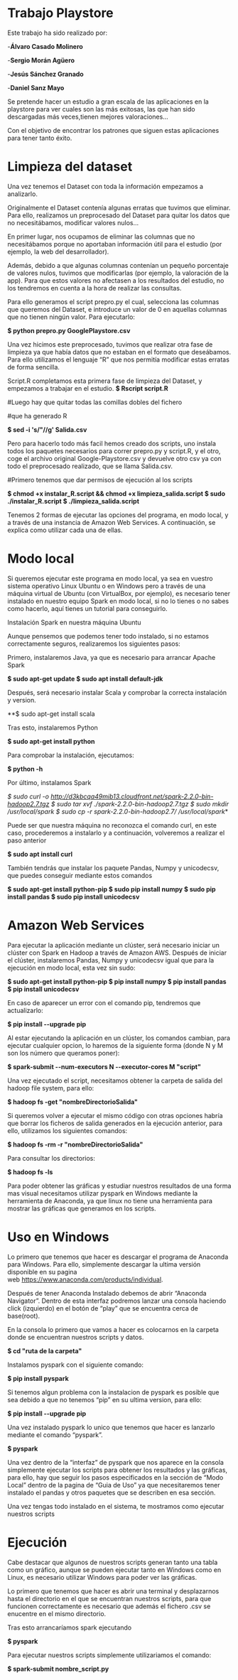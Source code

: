 # Trabajo Playstore
Este trabajo ha sido realizado por:

-**Álvaro Casado Molinero**

-**Sergio Morán Agüero**

-**Jesús Sánchez Granado**

-**Daniel Sanz Mayo**

Se pretende hacer un estudio a gran escala de las aplicaciones en la playstore para ver cuales son las más exitosas, las que han sido descargadas más veces,tienen mejores 
valoraciones… 

Con el objetivo de encontrar los patrones que siguen estas aplicaciones para tener tanto éxito.

# Limpieza del dataset
Una vez tenemos el Dataset con toda la información empezamos a analizarlo.

Originalmente el Dataset contenía algunas erratas que tuvimos que eliminar. Para ello, realizamos un preprocesado del Dataset para quitar los datos que no necesitábamos, modificar valores nulos...

En primer lugar, nos ocupamos de eliminar las columnas que no necesitábamos porque no aportaban información útil para el estudio (por ejemplo, la web del desarrollador). 

Además, debido a que algunas columnas contenían un pequeño porcentaje de valores nulos, tuvimos que modificarlas (por ejemplo, la valoración de la app). Para que estos valores no afectasen a los resultados del estudio, no los tendremos en cuenta a la hora de realizar las consultas.

Para ello generamos el script prepro.py el cual, selecciona las columnas que queremos del Dataset, e introduce un valor de 0 en aquellas columnas que no tienen ningún valor. Para ejecutarlo:

**$ python prepro.py GooglePlaystore.csv**

Una vez hicimos este preprocesado, tuvimos que realizar otra fase de limpieza ya que había datos que no estaban en el formato que deseábamos. Para ello utilizamos el lenguaje “R” que nos permitía modificar estas erratas de forma sencilla. 

Script.R completamos esta primera fase de limpieza del Dataset, y empezamos a trabajar en el estudio.
**$ Rscript script.R**

#Luego hay que quitar todas las comillas dobles del fichero

#que ha generado R

**$ sed -i 's/"//g' Salida.csv**

Pero para hacerlo todo más facil hemos creado dos scripts, uno instala todos los paquetes necesarios para correr prepro.py y script.R, y el otro, coge el archivo original Google-Playstore.csv y devuelve otro csv ya con todo el preprocesado realizado, que se llama Salida.csv.

#Primero tenemos que dar permisos de ejecución al los scripts

**$ chmod +x instalar_R.script && chmod +x limpieza_salida.script
$ sudo ./instalar_R.script
$ ./limpieza_salida.script**


Tenemos 2 formas de ejecutar las opciones del programa, en modo local, y a través de una instancia de Amazon Web Services. A continuación, se explica como utilizar cada una de ellas.

# Modo local

Si queremos ejecutar este programa en modo local, ya sea en vuestro sistema operativo Linux Ubuntu o en Windows pero a través de una máquina virtual de Ubuntu (con VirtualBox, por ejemplo), es necesario tener instalado en nuestro equipo Spark en modo local, si no lo tienes o no sabes como hacerlo, aquí tienes un tutorial para conseguirlo.

Instalación Spark en nuestra máquina Ubuntu

Aunque pensemos que podemos tener todo instalado, si no estamos correctamente seguros, realizaremos los siguientes pasos:

Primero, instalaremos Java, ya que es necesario para arrancar Apache Spark

**$ sudo apt-get update
$ sudo apt install default-jdk**

Después, será necesario instalar Scala y comprobar la correcta instalación y version.

**$ sudo apt-get install scala

Tras esto, instalaremos Python

**$ sudo apt-get install python**

Para comprobar la instalación, ejecutamos:

**$ python -h**

Por último, instalamos Spark

**$ sudo curl -o http://d3kbcqa49mib13.cloudfront.net/spark-2.2.0-bin-hadoop2.7.tgz
$ sudo tar xvf ./spark-2.2.0-bin-hadoop2.7.tgz
$ sudo mkdir /usr/local/spark
$ sudo cp -r spark-2.2.0-bin-hadoop2.7/* /usr/local/spark**

Puede ser que nuestra máquina no reconozca el comando curl, en este caso, procederemos a instalarlo y a continuación, volveremos a realizar el paso anterior

**$ sudo apt install curl**

También tendrás que instalar los paquete Pandas, Numpy y unicodecsv, que puedes conseguir mediante estos comandos

**$ sudo apt-get install python-pip
$ sudo pip install numpy
$ sudo pip install pandas
$ sudo pip install unicodecsv**

# Amazon Web Services

Para ejecutar la aplicación mediante un clúster, será necesario iniciar un clúster con Spark en Hadoop a través de Amazon AWS. Después de iniciar el clúster, instalaremos 
Pandas, Numpy y unicodecsv igual que para la ejecución en modo local, esta vez sin sudo:

**$ sudo apt-get install python-pip
$ pip install numpy
$ pip install pandas
$ pip install unicodecsv**

En caso de aparecer un error con el comando pip, tendremos que actualizarlo:

**$ pip install --upgrade pip**

Al estar ejecutando la aplicación en un clúster, los comandos cambian, para ejecutar cualquier opcion, lo haremos de la siguiente forma (donde N y M son los número que queramos poner):

**$ spark-submit --num-executors N --executor-cores M "script"**

Una vez ejecutado el script, necesitamos obtener la carpeta de salida del hadoop file system, para ello:

**$ hadoop fs -get "nombreDirectorioSalida"**

Si queremos volver a ejecutar el mismo código con otras opciones habría que borrar los ficheros de salida generados en la ejecución anterior, para ello, utilizamos los siguientes comandos:

**$ hadoop fs -rm -r "nombreDirectorioSalida"**

Para consultar los directorios:

**$ hadoop fs -ls**



Para poder obtener las gráficas y estudiar nuestros resultados de una forma mas visual necesitamos utilizar pyspark en Windows mediante la herramienta de Anaconda, ya que linux no tiene una herramienta para mostrar las gráficas que generamos en los scripts.

# Uso en Windows

Lo primero que tenemos que hacer es descargar el programa de Anaconda para Windows. Para ello, simplemente descargar la ultima versión disponible en su pagina web https://www.anaconda.com/products/individual.

Después de tener Anaconda Instalado debemos de abrir “Anaconda Navigator”. Dentro de esta interfaz podremos lanzar una consola haciendo click (izquierdo) en el botón de “play” que se encuentra cerca de base(root).

En la consola lo primero que vamos a hacer es colocarnos en la carpeta donde se encuentran nuestros scripts y datos.

**$ cd "ruta de la carpeta"**

Instalamos pyspark con el siguiente comando:

**$ pip install pyspark**

Si tenemos algun problema con la instalacion de pyspark es posible que sea debido a que no tenemos “pip” en su ultima version, para ello:

**$ pip install --upgrade pip**

Una vez instalado pyspark lo unico que tenemos que hacer es lanzarlo mediante el comando “pyspark”.

**$ pyspark**

Una vez dentro de la “interfaz” de pyspark que nos aparece en la consola simplemente ejecutar los scripts para obtener los resultados y las gráficas, para ello, hay que seguir los pasos especificados en la sección de “Modo Local” dentro de la pagina de “Guia de Uso” ya que necesitaremos tener instalado el pandas y otros paquetes que se describen en esa sección.

Una vez tengas todo instalado en el sistema, te mostramos como ejecutar nuestros scripts

# Ejecución

Cabe destacar que algunos de nuestros scripts generan tanto una tabla como un gráfico, aunque se pueden ejecutar tanto en Windows como en Linux, es necesario utilizar Windows para poder ver las gráficas.

Lo primero que tenemos que hacer es abrir una terminal y desplazarnos hasta el directorio en el que se encuentran nuestros scripts, para que funcionen correctamente es necesario que además el fichero .csv se enucentre en el mismo directorio.

Tras esto arrancaríamos spark ejecutando

**$ pyspark**

Para ejecutar nuestros scripts simplemente utilizariamos el comando:

**$ spark-submit nombre_script.py**
